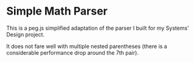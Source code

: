 # Simple Math Parser

This is a peg.js simplified adaptation of the parser I built for my Systems' Design project.

It does not fare well with multiple nested parentheses (there is a considerable performance drop around the 7th pair).